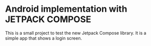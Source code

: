 # Android implementation with JETPACK COMPOSE
This is a small project to test the new Jetpack Compose library.
It is a simple app that shows a login screen.
